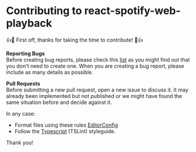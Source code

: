 # Contributing to react-spotify-web-playback

:+1::tada: First off, thanks for taking the time to contribute! :tada::+1:

**Reporting Bugs**  
Before creating bug reports, please check this [list](https://github.com/gilbarbara/react-spotify-web-playback/issues) as you might find out that you don't need to create one. When you are creating a bug report, please include as many details as possible.

**Pull Requests**  
Before submitting a new pull request, open a new issue to discuss it. It may already been implemented but not published or we might have found the same situation before and decide against it.

In any case:

- Format files using these rules [EditorConfig](https://github.com/gilbarbara/react-spotify-web-playback/blob/master/.editorconfig)
- Follow the [Typescript](https://github.com/gilbarbara/react-spotify-web-playback/blob/master/tslint.json) (TSLint) styleguide.

Thank you!
